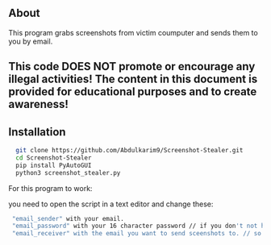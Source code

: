 ## About
This program grabs screenshots from victim coumputer and sends them to you by email.

## This code DOES NOT promote or encourage any illegal activities! The content in this document is provided for educational purposes and to create awareness!

## Installation

```bash
  git clone https://github.com/Abdulkarim9/Screenshot-Stealer.git
  cd Screenshot-Stealer
  pip install PyAutoGUI
  python3 screenshot_stealer.py
```

For this program to work: 

you need to open the script in a text editor and change these:

```bash
 "email_sender" with your email.
 "email_password" with your 16 character password // if you don't not how to get this password do a littel google search you will find out.
 "email_receiver" with the email you want to send sceenshots to. // so you need another email account.
```      


